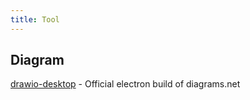 ```yaml
---
title: Tool
---
```


## Diagram

[drawio-desktop](https://www.diagrams.net/) - Official electron build of diagrams.net
